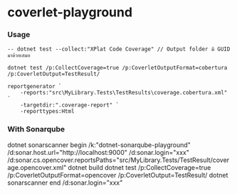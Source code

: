 # coverlet-playground

### Usage
```
-- dotnet test --collect:"XPlat Code Coverage" // Output folder มี GUID มาด้วยเสมอ

dotnet test /p:CollectCoverage=true /p:CoverletOutputFormat=cobertura /p:CoverletOutput=TestResult/

reportgenerator `
    -reports:"src\MyLibrary.Tests\TestResults\coverage.cobertura.xml" `
    -targetdir:".coverage-report" `
    -reporttypes:Html
```

### With Sonarqube
dotnet sonarscanner begin /k:"dotnet-sonarqube-playground" /d:sonar.host.url="http://localhost:9000"  /d:sonar.login="xxx" /d:sonar.cs.opencover.reportsPaths="src/MyLibrary.Tests/TestResult/coverage.opencover.xml"
dotnet build
dotnet test /p:CollectCoverage=true /p:CoverletOutputFormat=opencover /p:CoverletOutput=TestResult/
dotnet sonarscanner end /d:sonar.login="xxx"
